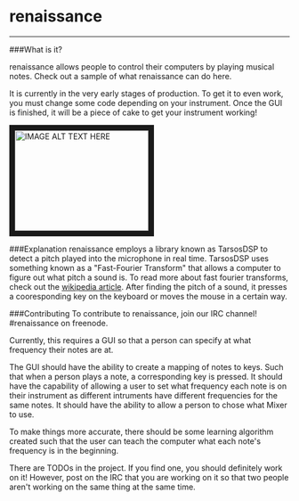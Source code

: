 # renaissance
---

###What is it?

renaissance allows people to control their computers by playing musical notes. Check out a sample of what renaissance can do here. 

It is currently in the very early stages of production. To get it to even work, you must change some code depending on your instrument. Once the GUI is finished, it will be a piece of cake to get your instrument working!

<a href="http://www.youtube.com/watch?feature=player_embedded&v=1GcoryCX5a8" target="_blank"><img src="http://img.youtube.com/vi/1GcoryCX5a8/0.jpg" 
alt="IMAGE ALT TEXT HERE" width="240" height="180" border="10" /></a>

###Explanation
renaissance employs a library known as TarsosDSP to detect a pitch played into the microphone in real time. TarsosDSP uses something known as a "Fast-Fourier Transform" that allows a computer to figure out what pitch a sound is. To read more about fast fourier transforms, check out the [wikipedia article](https://en.wikipedia.org/wiki/Fast_Fourier_transform). After finding the pitch of a sound, it presses a cooresponding key on the keyboard or moves the mouse in a certain way. 

###Contributing
To contribute to renaissance, join our IRC channel! #renaissance on freenode. 

Currently, this requires a GUI so that a person can specify at what frequency their notes are at.

The GUI should have the ability to create a mapping of notes to keys. Such that when a person plays a note, a corresponding key is pressed. It should have the capability of allowing a user to set what frequency each note is on their instrument as different intruments have different frequencies for the same notes. It should have the ability to allow a person to chose what Mixer to use. 

To make things more accurate, there should be some learning algorithm created such that the user can teach the computer what each note's frequency is in the beginning. 

There are TODOs in the project. If you find one, you should definitely work on it! However, post on the IRC that you are working on it so that two people aren't working on the same thing at the same time.
